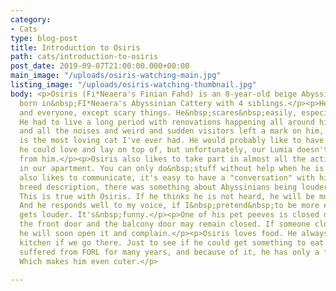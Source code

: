 ```yaml
---
category:
- Cats
type: blog-post
title: Introduction to Osiris
path: cats/introduction-to-osiris
post_date: 2019-09-07T21:00:00.000+00:00
main_image: "/uploads/osiris-watching-main.jpg"
listing_image: "/uploads/osiris-watching-thumbnail.jpg"
body: <p>Osiris (Fi*Neaera's Finian Fahd) is an 8-year-old beige Abyssinian. He was
  born in&nbsp;FI*Neaera's Abyssinian Cattery with 4 siblings.</p><p>He loves everything
  and everyone, except scary things. He&nbsp;scares&nbsp;easily, especially nowadays.
  He had to live a long period with renovations happening all around him in the building,
  and all the noises and weird and sudden visitors left a mark on him, I think.</p><p>Osiris
  is the most loving cat I've ever had. He would probably like to have a cat friend
  he could love and lay on top of, but unfortunately, our Lumia doesn't want love
  from him.</p><p>Osiris also likes to take part in almost all the activities happening
  in our apartment. You can only do&nbsp;stuff without help when he is asleep. He
  also likes to communicate, it's easy to have a "conversation" with him. In one Abyssinian
  breed description, there was something about Abyssinians being louder when agitated.
  This is true with Osiris. If he thinks he is not heard, he will be much louder.
  And he responds well to my voice, if I&nbsp;pretend&nbsp;to be more excited, he
  gets louder. It's&nbsp;funny.</p><p>One of his pet peeves is closed doors, only
  the front door and the balcony door may remain closed. If someone closes a door,
  he will soon open it and complain.</p><p>Osiris loves food. He always runs to the
  kitchen if we go there. Just to see if he could get something to eat.</p><p>He has
  suffered from FORL for many years, and because of it, he has only a few teeth remaining.
  Which makes him even cuter.</p>

---
```


